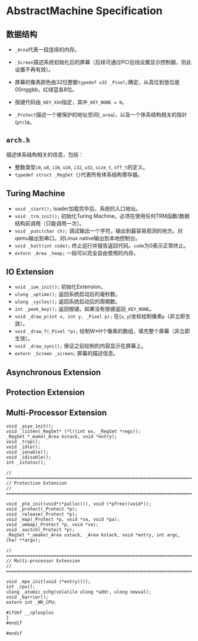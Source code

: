 # AbstractMachine Specification

## 数据结构

* `_Area`代表一段连续的内存。

* `_Screen`描述系统初始化后的屏幕（后续可通过PCI总线设置显示控制器，则此设置不再有效）。

* 屏幕的像素颜色由32位整数`typedef u32 _Pixel;`确定，从高位到低位是00rrggbb，红绿蓝各8位。

* 按键代码由`_KEY_XXX`指定，其中`_KEY_NONE = 0`。

* `_Protect`描述一个被保护的地址空间(`_area`)，以及一个体系结构相关的指针(`ptr`)a。

## `arch.h`

描述体系结构相关的信息，包括：

* 整数类型`i8`, `u8`, `i16`, `u16`, `i32`, `u32`, `size_t`, `off_t`的定义。
* `typedef struct _RegSet {}`代表所有体系结构寄存器。

## Turing Machine

* `void _start();` loader加载完毕后，系统的入口地址。
* `void _trm_init();` 初始化Turing Machine。必须在使用任何TRM函数/数据结构前调用（只能调用一次）。
* `void _putc(char ch);` 调试输出一个字符，输出到最容易观测的地方。对qemu输出到串口，对Linux native输出到本地控制台。
* `void _halt(int code);` 终止运行并报告返回代码。`code`为0表示正常终止。
* `extern _Area _heap;` 一段可以完全自由使用的内存。

## IO Extension

* `void _ioe_init();` 初始化Extension。
* `ulong _uptime();` 返回系统启动后的毫秒数。
* `ulong _cycles();` 返回系统启动后的周期数。
* `int _peek_key();` 返回按键。如果没有按键返回`_KEY_NONE`。
* `void _draw_p(int x, int y, _Pixel p);` 在(`x`, `y`)坐标绘制像素`p`（非立即生效）。
* `void _draw_f(_Pixel *p);` 绘制W*H个像素的数组，填充整个屏幕（非立即生效）。
* `void _draw_sync();` 保证之前绘制的内容显示在屏幕上。
* `extern _Screen _screen;` 屏幕的描述信息。

## Asynchronous Extension

## Protection Extension

## Multi-Processor Extension

```
void _asye_init();
void _listen(_RegSet* (*l)(int ex, _RegSet *regs));
_RegSet *_make(_Area kstack, void *entry);
void _trap();
void _idle();
void _ienable();
void _idisable();
int _istatus();

// =======================================================================
// Protection Extension
// =======================================================================

void _pte_init(void*(*palloc)(), void (*pfree)(void*));
void _protect(_Protect *p);
void _release(_Protect *p);
void _map(_Protect *p, void *va, void *pa);
void _ummap(_Protect *p, void *va);
void _switch(_Protect *p);
_RegSet *_umake(_Area ustack, _Area kstack, void *entry, int argc, char **argv);

// =======================================================================
// Multi-processor Extension
// =======================================================================

void _mpe_init(void (*entry)());
int _cpu();
ulong _atomic_xchg(volatile ulong *addr, ulong newval);
void _barrier();
extern int _NR_CPU;

#ifdef __cplusplus
}
#endif

#endif


```
